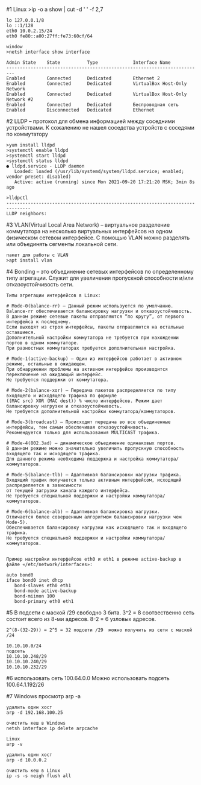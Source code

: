 #1
    Linux
    >ip -o a show | cut -d ' ' -f 2,7 
    
    lo 127.0.0.1/8
    lo ::1/128
    eth0 10.0.2.15/24
    eth0 fe80::a00:27ff:fe73:60cf/64
    
    window
    >netsh interface show interface

    Admin State    State          Type             Interface Name
    -------------------------------------------------------------------------
    Enabled        Connected      Dedicated        Ethernet 2
    Enabled        Connected      Dedicated        VirtualBox Host-Only Network
    Enabled        Connected      Dedicated        VirtualBox Host-Only Network #2
    Enabled        Connected      Dedicated        Беспроводная сеть
    Enabled        Disconnected   Dedicated        Ethernet

#2
    LLDP – протокол для обмена информацией между соседними устройствами. 
    К сожалению не нашел соседства устройств с соседями по коммутатору
    
    >yum install lldpd
    >systemctl enable lldpd
    >systemctl start lldpd
    >systemctl status lldpd
    ● lldpd.service - LLDP daemon
       Loaded: loaded (/usr/lib/systemd/system/lldpd.service; enabled; vendor preset: disabled)
       Active: active (running) since Mon 2021-09-20 17:21:20 MSK; 3min 8s ago

    >lldpctl
    -------------------------------------------------------------------------------
    LLDP neighbors:

#3
    VLAN(Virtual Local Area Network) – виртуальное разделение коммутатора на несколько виртуальных интерфейсов на одном 
    физическом сетевом интерфейсе. С помощью VLAN можно разделять или объединять сегменты локальной сети.
    
    пакет для работы с VLAN
    >apt install vlan

#4
    Bonding – это объединение сетевых интерфейсов по определенному типу агрегации. 
    Служит для увеличения пропускной способности и/или отказоустойчивость сети.

    Типы агрегации интерфейсов в Linux:

    # Mode-0(balance-rr) – Данный режим используется по умолчанию. 
    Balance-rr обеспечивается балансировку нагрузки и отказоустойчивость. 
    В данном режиме сетевые пакеты отправляются “по кругу”, от первого интерфейса к последнему. 
    Если выходят из строя интерфейсы, пакеты отправляются на остальные оставшиеся. 
    Дополнительной настройки коммутатора не требуется при нахождении портов в одном коммутаторе. 
    При разностных коммутаторах требуется дополнительная настройка.

    # Mode-1(active-backup) – Один из интерфейсов работает в активном режиме, остальные в ожидающем. 
    При обнаружении проблемы на активном интерфейсе производится переключение на ожидающий интерфейс. 
    Не требуется поддержки от коммутатора.

    # Mode-2(balance-xor) – Передача пакетов распределяется по типу входящего и исходящего трафика по формуле 
    ((MAC src) XOR (MAC dest)) % число интерфейсов. Режим дает балансировку нагрузки и отказоустойчивость. 
    Не требуется дополнительной настройки коммутатора/коммутаторов.

    # Mode-3(broadcast) – Происходит передача во все объединенные интерфейсы, тем самым обеспечивая отказоустойчивость. 
    Рекомендуется только для использования MULTICAST трафика.

    # Mode-4(802.3ad) – динамическое объединение одинаковых портов. 
    В данном режиме можно значительно увеличить пропускную способность входящего так и исходящего трафика. 
    Для данного режима необходима поддержка и настройка коммутатора/коммутаторов.

    # Mode-5(balance-tlb) – Адаптивная балансировки нагрузки трафика. 
    Входящий трафик получается только активным интерфейсом, исходящий распределяется в зависимости 
    от текущей загрузки канала каждого интерфейса.
    Не требуется специальной поддержки и настройки коммутатора/коммутаторов.

    # Mode-6(balance-alb) – Адаптивная балансировка нагрузки. 
    Отличается более совершенным алгоритмом балансировки нагрузки чем Mode-5). 
    Обеспечивается балансировку нагрузки как исходящего так и входящего трафика. 
    Не требуется специальной поддержки и настройки коммутатора/коммутаторов.

    
    Пример настройки интерфейсов eth0 и eth1 в режиме active-backup в файле «/etc/network/interfaces»:

    auto bond0
    iface bond0 inet dhcp
       bond-slaves eth0 eth1
       bond-mode active-backup
       bond-miimon 100
       bond-primary eth0 eth1

#5
    В подсети с маской /29 свободно 3 бита.
    3^2 = 8 cоотвественно сеть состоит всего из 8-ми адресов. 
    8-2 = 6 узловых адресов.

    2^(8-(32-29)) = 2^5 = 32 подсети /29  можно получить из сети с маской /24

    10.10.10.0/24
    подсеть
    10.10.10.248/29
    10.10.10.240/29
    10.10.10.232/29

#6
    использовать сеть 100.64.0.0
    Можно использовать подсеть
    100.64.1.192/26

#7
    Windows
    просмотр 
    arp -a
    
    удалить один хост
    arp -d 192.168.100.25

    очистить кеш в Windows
    netsh interface ip delete arpcache

    Linux
    arp -v

    удалить один хост
    arp -d 10.0.0.2

    очистить кеш в Linux
    ip -s -s neigh flush all